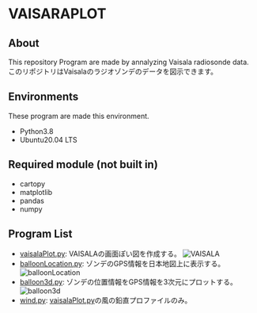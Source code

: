 # VAISARAPLOT
## About
This repository Program are made by annalyzing Vaisala radiosonde data.
このリポジトリはVaisalaのラジオゾンデのデータを図示できます。

## Environments
These program are made this environment.
- Python3.8
- Ubuntu20.04 LTS

## Required module (not built in)
- cartopy
- matplotlib
- pandas
- numpy

## Program List
- [vaisalaPlot.py](https://github.com/RyosukeDTomita/vaisalaPlot/blob/master/vaisalaPlot.py): VAISALAの画面ぽい図を作成する。
![VAISALA](https://github.com/RyosukeDTomita/vaisalaPlot/tree/master/samplefig/20210619_2330.png "VAISALA")
- [balloonLocation.py](https://github.com/RyosukeDTomita/vaisalaPlot/blob/master/balloonLocation.py): ゾンデのGPS情報を日本地図上に表示する。
![balloonLocation](https://github.com/RyosukeDTomita/vaisalaPlot/tree/master/samplefig/balloon.png "ballonLocation")
- [balloon3d.py](https://github.com/RyosukeDTomita/vaisalaPlot/blob/master/balloon3d.py): ゾンデの位置情報をGPS情報を3次元にプロットする。
![balloon3d](https://github.com/RyosukeDTomita/vaisalaPlot/tree/master/samplefig/balloon3d.png "balloon3d")
- [wind.py](https://github.com/RyosukeDTomita/vaisalaPlot/blob/master/wind.py): [vaisalaPlot.py](https://github.com/RyosukeDTomita/vaisalaPlot/blob/master/vaisalaPlot.py)の風の鉛直プロファイルのみ。


